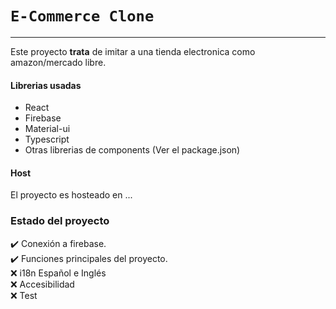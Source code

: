 # `E-Commerce Clone`

---

Este proyecto **trata** de imitar a una tienda electronica como amazon/mercado libre.

#### Librerias usadas

- React
- Firebase
- Material-ui
- Typescript
- Otras librerias de components (Ver el package.json)

#### Host

El proyecto es hosteado en ...

### Estado del proyecto

:heavy_check_mark: Conexión a firebase.  
:heavy_check_mark: Funciones principales del proyecto.  
:x: i18n Español e Inglés  
:x: Accesibilidad  
:x: Test
